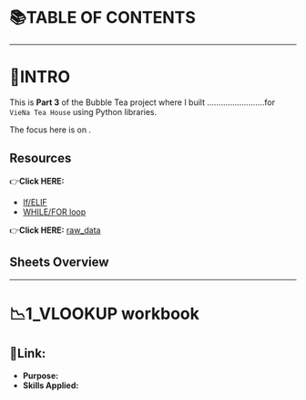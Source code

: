 # 📚TABLE OF CONTENTS


---

# 🧋INTRO
This is **Part 3** of the Bubble Tea project where I built .........................for `VieNa Tea House` using Python libraries. 

The focus here is on .

## Resources
👉**Click HERE:**
- [If/ELIF]()
- [WHILE/FOR loop]()

👉**Click HERE:** [raw_data]()

## Sheets Overview

---

# 📉1_VLOOKUP workbook
## 🔗Link:

- **Purpose:**
- **Skills Applied:**


